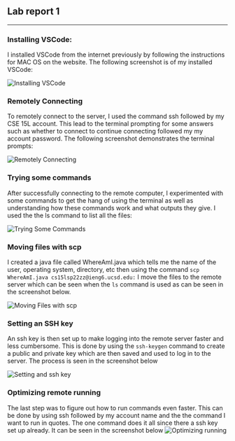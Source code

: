 ## Lab report 1
-----

### Installing VSCode:

I installed VSCode from the internet previously by following the instructions for MAC OS on the website. The following screenshot is of my installed VSCode:

![Installing VSCode](/main/Screenshot%202022-03-31%20at%204.15.12%20PM.png)
### Remotely Connecting

To remotely connect to the server, I used the command ssh followed by my CSE 15L account. This lead to the terminal prompting for some answers such as whether to connect to continue connecting followed my my account password. The following screenshot demonstrates the terminal prompts: 

![Remotely Connecting](/main/Screenshot%202022-03-31%20at%204.24.14%20PM.png)

### Trying some commands

After successfully connecting to the remote computer, I experimented with some commands to get the hang of using the terminal as well as understanding how these commands work and what outputs they give. I used the the ls command to list all the files: 

![Trying Some Commands](/main/Screenshot%202022-03-31%20at%204.31.27%20PM.png)

### Moving files with scp

I created a java file called WhereAmI.java which tells me the name of the user, operating system, directory, etc then using the command `scp WhereAmI.java cs15lsp22zz@ieng6.ucsd.edu:` I move the files to the remote server which can be seen when the `ls` command is used as can be seen in the screenshot below.

![Moving Files with scp](/main/Screenshot%202022-03-31%20at%204.41.24%20PM.png)

### Setting an SSH key

An ssh key is then set up to make logging into the remote server faster and less cumbersome. This is done by using the `ssh-keygen` command to create a public and private key which are then saved and used to log in to the server. The process is seen in the screenshot below 

![Setting and ssh key](/main/Screenshot%202022-03-31%20at%205.42.40%20PM.png)

### Optimizing remote running

The last step was to figure out how to run commands even faster. This can be done by using ssh followed by my account name and the the command I want to run in quotes. The one command does it all since there a ssh key set up already. It can be seen in the screenshot below
![Optimizing running](/main/Screenshot%202022-03-31%20at%205.42.50%20PM.png)








